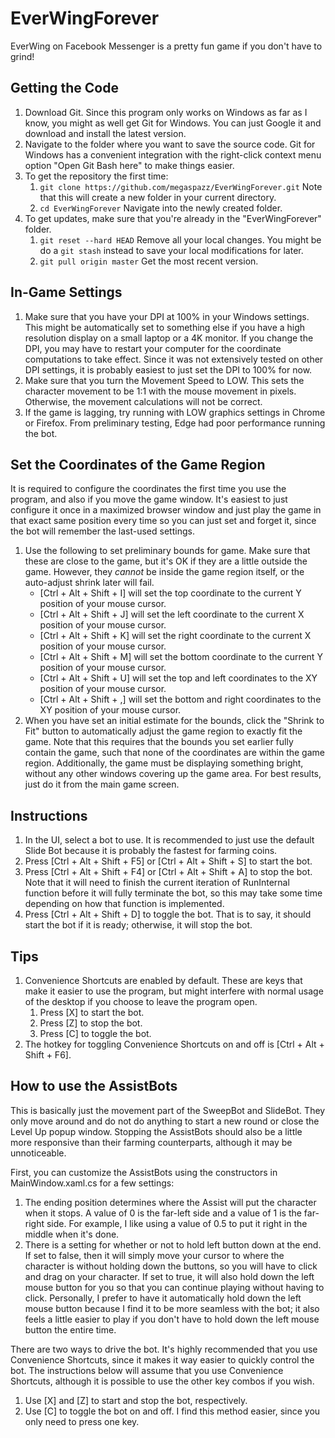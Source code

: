 # EverWingForever
EverWing on Facebook Messenger is a pretty fun game if you don't have to grind!

## Getting the Code

1.  Download Git.  Since this program only works on Windows as far as I know, you might as well get Git for Windows.  You can just Google it and download and install the latest version.
2.  Navigate to the folder where you want to save the source code.  Git for Windows has a convenient integration with the right-click context menu option "Open Git Bash here" to make things easier.
3.  To get the repository the first time:
    1.  `git clone https://github.com/megaspazz/EverWingForever.git` Note that this will create a new folder in your current directory.
    2.  `cd EverWingForever` Navigate into the newly created folder.
4.  To get updates, make sure that you're already in the "EverWingForever" folder.
    1.  `git reset --hard HEAD` Remove all your local changes.  You might be do a `git stash` instead to save your local modifications for later.
    2.  `git pull origin master` Get the most recent version.

## In-Game Settings

1.  Make sure that you have your DPI at 100% in your Windows settings.  This might be automatically set to something else if you have a high resolution display on a small laptop or a 4K monitor.  If you change the DPI, you may have to restart your computer for the coordinate computations to take effect.  Since it was not extensively tested on other DPI settings, it is probably easiest to just set the DPI to 100% for now.
2.  Make sure that you turn the Movement Speed to LOW.  This sets the character movement to be 1:1 with the mouse movement in pixels.  Otherwise, the movement calculations will not be correct.
3.  If the game is lagging, try running with LOW graphics settings in Chrome or Firefox.  From preliminary testing, Edge had poor performance running the bot.

## Set the Coordinates of the Game Region

It is required to configure the coordinates the first time you use the program, and also if you move the game window.  It's easiest to just configure it once in a maximized browser window and just play the game in that exact same position every time so you can just set and forget it, since the bot will remember the last-used settings.

1.  Use the following to set preliminary bounds for game.  Make sure that these are close to the game, but it's OK if they are a little outside the game.  However, they *cannot* be inside the game region itself, or the auto-adjust shrink later will fail.
    * [Ctrl + Alt + Shift + I] will set the top coordinate to the current Y position of your mouse cursor.
	* [Ctrl + Alt + Shift + J] will set the left coordinate to the current X position of your mouse cursor.
	* [Ctrl + Alt + Shift + K] will set the right coordinate to the current X position of your mouse cursor.
	* [Ctrl + Alt + Shift + M] will set the bottom coordinate to the current Y position of your mouse cursor.
	* [Ctrl + Alt + Shift + U] will set the top and left coordinates to the XY position of your mouse cursor.
	* [Ctrl + Alt + Shift + ,] will set the bottom and right coordinates to the XY position of your mouse cursor.
2.  When you have set an initial estimate for the bounds, click the "Shrink to Fit" button to automatically adjust the game region to exactly fit the game.  Note that this requires that the bounds you set earlier fully contain the game, such that none of the coordinates are within the game region.  Additionally, the game must be displaying something bright, without any other windows covering up the game area.  For best results, just do it from the main game screen.

## Instructions

1.  In the UI, select a bot to use.  It is recommended to just use the default Slide Bot because it is probably the fastest for farming coins.
2.  Press [Ctrl + Alt + Shift + F5] or [Ctrl + Alt + Shift + S] to start the bot.
3.  Press [Ctrl + Alt + Shift + F4] or [Ctrl + Alt + Shift + A] to stop the bot.  Note that it will need to finish the current iteration of RunInternal function before it will fully terminate the bot, so this may take some time depending on how that function is implemented.
4.  Press [Ctrl + Alt + Shift + D] to toggle the bot.  That is to say, it should start the bot if it is ready; otherwise, it will stop the bot.

## Tips

1.  Convenience Shortcuts are enabled by default.  These are keys that make it easier to use the program, but might interfere with normal usage of the desktop if you choose to leave the program open.
    1.  Press [X] to start the bot.
    2.  Press [Z] to stop the bot.
    3.  Press [C] to toggle the bot.
2.  The hotkey for toggling Convenience Shortcuts on and off is [Ctrl + Alt + Shift + F6].

## How to use the AssistBots

This is basically just the movement part of the SweepBot and SlideBot.  They only move around and do not do anything to start a new round or close the Level Up popup window.  Stopping the AssistBots should also be a little more responsive than their farming counterparts, although it may be unnoticeable.

First, you can customize the AssistBots using the constructors in MainWindow.xaml.cs for a few settings:
1.  The ending position determines where the Assist will put the character when it stops.  A value of 0 is the far-left side and a value of 1 is the far-right side.  For example, I like using a value of 0.5 to put it right in the middle when it's done.
2.  There is a setting for whether or not to hold left button down at the end.  If set to false, then it will simply move your cursor to where the character is without holding down the buttons, so you will have to click and drag on your character.  If set to true, it will also hold down the left mouse button for you so that you can continue playing without having to click.  Personally, I prefer to have it automatically hold down the left mouse button because I find it to be more seamless with the bot; it also feels a little easier to play if you don't have to hold down the left mouse button the entire time.

There are two ways to drive the bot.  It's highly recommended that you use Convenience Shortcuts, since it makes it way easier to quickly control the bot.  The instructions below will assume that you use Convenience Shortcuts, although it is possible to use the other key combos if you wish.
1.  Use [X] and [Z] to start and stop the bot, respectively.
2.  Use [C] to toggle the bot on and off.  I find this method easier, since you only need to press one key.
